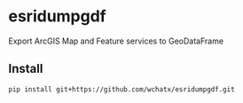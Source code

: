 # esridumpgdf

Export ArcGIS Map and Feature services to GeoDataFrame



## Install
```
pip install git+https://github.com/wchatx/esridumpgdf.git
```